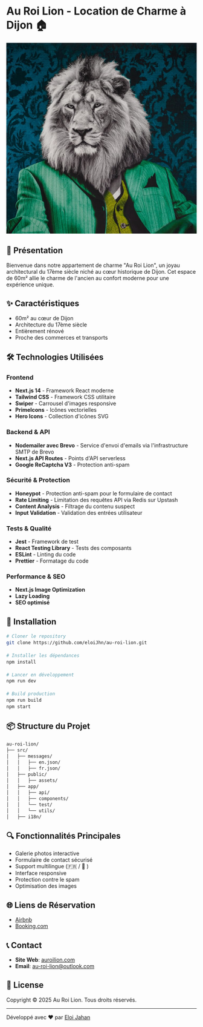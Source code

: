 # Au Roi Lion - Location de Charme à Dijon 🏠

![Logo Au Roi Lion](./public/assets/logo.png)

## 📌 Présentation
Bienvenue dans notre appartement de charme "Au Roi Lion", un joyau architectural du 17ème siècle niché au cœur historique de Dijon. Cet espace de 60m² allie le charme de l'ancien au confort moderne pour une expérience unique.

## ✨ Caractéristiques
- 60m² au cœur de Dijon
- Architecture du 17ème siècle
- Entièrement rénové
- Proche des commerces et transports

## 🛠 Technologies Utilisées

### Frontend
- **Next.js 14** - Framework React moderne
- **Tailwind CSS** - Framework CSS utilitaire
- **Swiper** - Carrousel d'images responsive
- **PrimeIcons** - Icônes vectorielles
- **Hero Icons** - Collection d'icônes SVG

### Backend & API
- **Nodemailer avec Brevo** - Service d'envoi d'emails via l'infrastructure SMTP de Brevo
- **Next.js API Routes** - Points d'API serverless
- **Google ReCaptcha V3** - Protection anti-spam

### Sécurité & Protection
- **Honeypot** - Protection anti-spam pour le formulaire de contact
- **Rate Limiting** - Limitation des requêtes API via Redis sur Upstash
- **Content Analysis** - Filtrage du contenu suspect
- **Input Validation** - Validation des entrées utilisateur

### Tests & Qualité
- **Jest** - Framework de test
- **React Testing Library** - Tests des composants
- **ESLint** - Linting du code
- **Prettier** - Formatage du code

### Performance & SEO
- **Next.js Image Optimization**
- **Lazy Loading**
- **SEO optimisé**

## 🚀 Installation

```bash
# Cloner le repository
git clone https://github.com/eloiJhn/au-roi-lion.git

# Installer les dépendances
npm install

# Lancer en développement
npm run dev

# Build production
npm run build
npm start
```

## 📦 Structure du Projet

```
au-roi-lion/
├── src/
│   ├── messages/
│   │   ├── en.json/
│   │   ├── fr.json/
│   ├── public/
│   │   ├── assets/
│   ├── app/
│   │   ├── api/
│   │   ├── components/
│   │   └── test/
│   │   └── utils/
│   ├── i18n/
```

## 🔍 Fonctionnalités Principales
- Galerie photos interactive
- Formulaire de contact sécurisé
- Support multilingue (🇫🇷 / 🏴󠁧󠁢󠁥󠁮󠁧󠁿 )
- Interface responsive
- Protection contre le spam
- Optimisation des images

## 🌐 Liens de Réservation
- [Airbnb](https://www.airbnb.fr/rooms/1020299057539782769)
- [Booking.com](https://www.booking.com/hotel/fr/au-roi-lion-place-saint-michel.fr.html)

## 📞 Contact
- **Site Web**: [auroilion.com](auroilion.com)
- **Email**: au-roi-lion@outlook.com

## 📄 License
Copyright © 2025 Au Roi Lion. Tous droits réservés.

---
Développé avec ❤️ par [Eloi Jahan](https://www.linkedin.com/in/eloi-jahan/
)